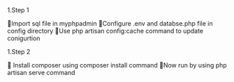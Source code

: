 1.Step 1

Import sql file in myphpadmin 
Configure .env and databse.php file in config directory
Use php artisan config:cache command to update conigurtion

1.Step 2
	
	Install composer using composer install command
Now run by using php artisan serve command
